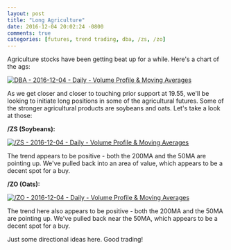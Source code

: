```yaml
---
layout: post
title: "Long Agriculture"
date: 2016-12-04 20:02:24 -0800
comments: true
categories: [futures, trend trading, dba, /zs, /zo]
---
```


Agriculture stocks have been getting beat up for a while. Here's a chart of the ags:

[![DBA - 2016-12-04 - Daily - Volume Profile & Moving Averages](/images/blog/12042016/dba.png)](/images/blog/12042016/dba.png)

As we get closer and closer to touching prior support at 19.55, we'll be looking to initiate long positions in some of the agricultural futures. Some of the stronger agricultural products are soybeans and oats. Let's take a look at those:

**/ZS (Soybeans):**

[![/ZS - 2016-12-04 - Daily - Volume Profile & Moving Averages](/images/blog/12042016/zs_f.png)](/images/blog/12042016/zs_f.png)

The trend appears to be positive - both the 200MA and the 50MA are pointing up. We've pulled back into an area of value, which appears to be a decent spot for a buy.

**/ZO (Oats):**

[![/ZO - 2016-12-04 - Daily - Volume Profile & Moving Averages](/images/blog/12042016/zo_f.png)](/images/blog/12042016/zo_f.png)

The trend here also appears to be positive - both the 200MA and the 50MA are pointing up. We've pulled back near the 50MA, which appears to be a decent spot for a buy.

Just some directional ideas here. Good trading!
